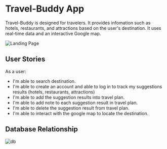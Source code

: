 # Travel-Buddy App

 Travel-Buddy is designed for travelers. It provides infomation such as hotels, restaurants, and attractions based on the user's destination. It uses real-time data and an interactive Google map. 

 ![Landing Page](https://user-images.githubusercontent.com/8335102/151930745-a7275e44-114c-430b-9c53-ac4f606cdd62.PNG)

 ## User Stories

 As a user: 
 - I'm able to search destination.
 - I'm able to create an account and able to log in to track my suggestions results (hotels, restaurants, attractions)
 - I'm able to add the suggestion results into travel plan.
 - I'm able to add note to each suggestion result in travel plan. 
 - I'm able to delete the suggestion result from travel plan.
 - I'm able to interact with the google map to locate the destination.

## Database Relationship


![db](https://user-images.githubusercontent.com/8335102/151934618-6c40cf16-bc37-49df-8a76-1e592b73ef0f.PNG)